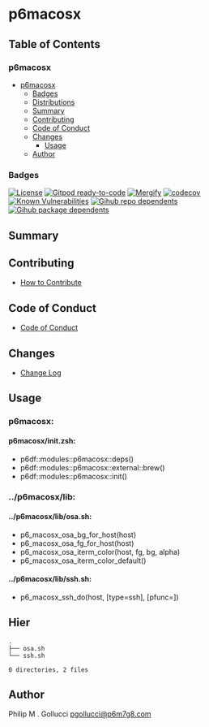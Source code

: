# p6macosx

## Table of Contents


### p6macosx
- [p6macosx](#p6macosx)
  - [Badges](#badges)
  - [Distributions](#distributions)
  - [Summary](#summary)
  - [Contributing](#contributing)
  - [Code of Conduct](#code-of-conduct)
  - [Changes](#changes)
    - [Usage](#usage)
  - [Author](#author)

### Badges

[![License](https://img.shields.io/badge/License-Apache%202.0-yellowgreen.svg)](https://opensource.org/licenses/Apache-2.0)
[![Gitpod ready-to-code](https://img.shields.io/badge/Gitpod-ready--to--code-blue?logo=gitpod)](https://gitpod.io/#https://github.com/p6m7g8/p6macosx)
[![Mergify](https://img.shields.io/endpoint.svg?url=https://gh.mergify.io/badges/p6m7g8/p6macosx/&style=flat)](https://mergify.io)
[![codecov](https://codecov.io/gh/p6m7g8/p6macosx/branch/master/graph/badge.svg?token=14Yj1fZbew)](https://codecov.io/gh/p6m7g8/p6macosx)
[![Known Vulnerabilities](https://snyk.io/test/github/p6m7g8/p6macosx/badge.svg?targetFile=package.json)](https://snyk.io/test/github/p6m7g8/p6macosx?targetFile=package.json)
[![Gihub repo dependents](https://badgen.net/github/dependents-repo/p6m7g8/p6macosx)](https://github.com/p6m7g8/p6macosx/network/dependents?dependent_type=REPOSITORY)
[![Gihub package dependents](https://badgen.net/github/dependents-pkg/p6m7g8/p6macosx)](https://github.com/p6m7g8/p6macosx/network/dependents?dependent_type=PACKAGE)

## Summary

## Contributing

- [How to Contribute](CONTRIBUTING.md)

## Code of Conduct

- [Code of Conduct](https://github.com/p6m7g8/.github/blob/master/CODE_OF_CONDUCT.md)

## Changes

- [Change Log](CHANGELOG.md)

## Usage

### p6macosx:

#### p6macosx/init.zsh:

- p6df::modules::p6macosx::deps()
- p6df::modules::p6macosx::external::brew()
- p6df::modules::p6macosx::init()


### ../p6macosx/lib:

#### ../p6macosx/lib/osa.sh:

- p6_macosx_osa_bg_for_host(host)
- p6_macosx_osa_fg_for_host(host)
- p6_macosx_osa_iterm_color(host, fg, bg, alpha)
- p6_macosx_osa_iterm_color_default()

#### ../p6macosx/lib/ssh.sh:

- p6_macosx_ssh_do(host, [type=ssh], [pfunc=])



## Hier
```text
.
├── osa.sh
└── ssh.sh

0 directories, 2 files
```
## Author

Philip M . Gollucci <pgollucci@p6m7g8.com>
